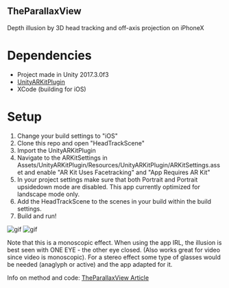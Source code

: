 TheParallaxView
---------------

Depth illusion by 3D head tracking and off-axis projection on iPhoneX

# Dependencies

* Project made in Unity 2017.3.0f3
* [UnityARKitPlugin](https://bitbucket.org/Unity-Technologies/unity-arkit-plugin)
* XCode (building for iOS)

# Setup

1. Change your build settings to "iOS"
1. Clone this repo and open "HeadTrackScene"
1. Import the UnityARKitPlugin
1. Navigate to the ARKitSettings in Assets/UnityARKitPlugin/Resources/UnityARKitPlugin/ARKitSettings.asset and enable "AR Kit Uses Facetracking" and "App Requires AR Kit"
1. In your project settings make sure that both Portrait and Portrait upsidedown mode are disabled. This app currently optimized for landscape mode only.
1. Add the HeadTrackScene to the scenes in your build within the build settings.
1. Build and run!



![gif](https://static1.squarespace.com/static/5414cc37e4b06505bdaf2198/t/5a98655d8165f58d088976c6/1519936866358/TheVoid_sm2.gif)
![gif](https://static1.squarespace.com/static/5414cc37e4b06505bdaf2198/t/5a986585e4966bbe399d1ff7/1519936905112/EyeTracking_sm2.gif)

Note that this is a monoscopic effect. When using the app IRL, the illusion is best seen with ONE EYE - the other eye closed. (Also works great for video since video is monoscopic). For a stereo effect some type of glasses would be needed (anaglyph or active) and the app adapted for it.

Info on method and code: [TheParallaxView Article]

[TheParallaxView Article]: http://anxious-bored.com/TPV
